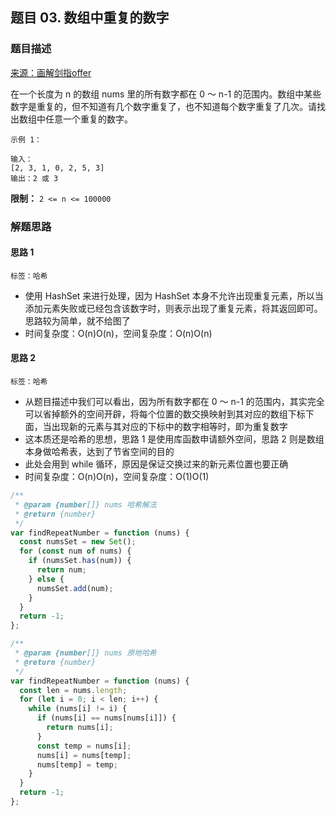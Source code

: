 ## 题目 03. 数组中重复的数字
### 题目描述
[来源：画解剑指offer](https://leetcode-cn.com/leetbook/read/illustrate-lcof/)

在一个长度为 n 的数组 nums 里的所有数字都在 0 ～ n-1 的范围内。数组中某些数字是重复的，但不知道有几个数字重复了，也不知道每个数字重复了几次。请找出数组中任意一个重复的数字。
```
示例 1：

输入：
[2, 3, 1, 0, 2, 5, 3]
输出：2 或 3
```

**限制：**
`2 <= n <= 100000`


### 解题思路
#### 思路 1
`标签：哈希`

- 使用 HashSet 来进行处理，因为 HashSet 本身不允许出现重复元素，所以当添加元素失败或已经包含该数字时，则表示出现了重复元素，将其返回即可。思路较为简单，就不给图了
- 时间复杂度：O(n)O(n)，空间复杂度：O(n)O(n)

#### 思路 2
`标签：哈希`
- 从题目描述中我们可以看出，因为所有数字都在 0 ～ n-1 的范围内，其实完全可以省掉额外的空间开辟，将每个位置的数交换映射到其对应的数组下标下面，当出现新的元素与其对应的下标中的数字相等时，即为重复数字
- 这本质还是哈希的思想，思路 1 是使用库函数申请额外空间，思路 2 则是数组本身做哈希表，达到了节省空间的目的
- 此处会用到 while 循环，原因是保证交换过来的新元素位置也要正确
- 时间复杂度：O(n)O(n)，空间复杂度：O(1)O(1)

```js
/**
 * @param {number[]} nums 哈希解法
 * @return {number}
 */
var findRepeatNumber = function (nums) {
  const numsSet = new Set();
  for (const num of nums) {
    if (numsSet.has(num)) {
      return num;
    } else {
      numsSet.add(num);
    }
  }
  return -1;
};

/**
 * @param {number[]} nums 原地哈希
 * @return {number}
 */
var findRepeatNumber = function (nums) {
  const len = nums.length;
  for (let i = 0; i < len; i++) {
    while (nums[i] != i) {
      if (nums[i] == nums[nums[i]]) {
        return nums[i];
      }
      const temp = nums[i];
      nums[i] = nums[temp];
      nums[temp] = temp;
    }
  }
  return -1;
};

```
